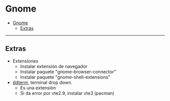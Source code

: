 # Gnome

- [Gnome](#gnome)
  - [Extras](#extras)

---

## Extras

- Extensiones
  - Instalar extensión de navegador
  - Instalar paquete "gnome-browser-connector"
  - Instalar paquete "gnome-shell-extensions"
- [ddterm](https://extensions.gnome.org/extension/3780/ddterm/), terminal drop down.
  - Es una extensión
  - Si da error por vte2.9, instalar vte3 (pacman)
